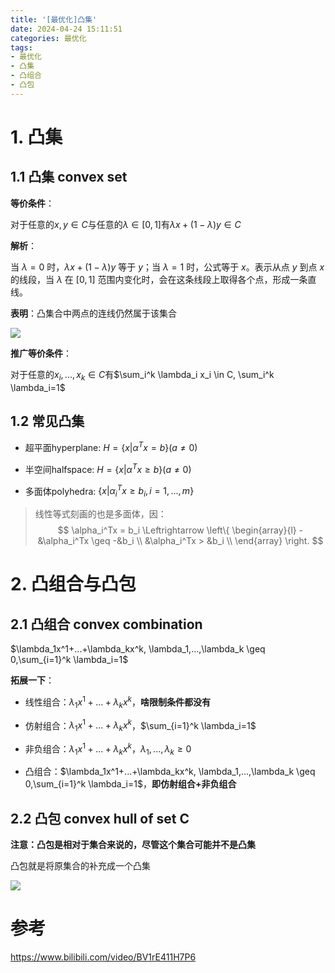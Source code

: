 ```yaml
---
title: '[最优化]凸集'
date: 2024-04-24 15:11:51
categories: 最优化
tags: 
- 最优化
- 凸集
- 凸组合
- 凸包
---
```


# 1. 凸集

## 1.1 凸集 convex set

**等价条件**：

对于任意的$x,y \in C$与任意的$\lambda \in [0,1]$有$\lambda x+(1-\lambda)y \in C$

**解析**：

当 $\lambda = 0$ 时，$\lambda x + (1 - \lambda)y$ 等于 $y$；当 $\lambda = 1$ 时，公式等于 $x$。表示从点 $y$ 到点 $x$ 的线段，当 $\lambda$ 在 $[0, 1]$ 范围内变化时，会在这条线段上取得各个点，形成一条直线。

**表明**：凸集合中两点的连线仍然属于该集合

![](https://cdn.jsdelivr.net/gh/oixel64/imgs/imgs/202404241645932.png)

**推广等价条件**：

对于任意的$x_i,...,x_k \in C$有$\sum_i^k \lambda_i x_i \in C, \sum_i^k \lambda_i=1$

## 1.2 常见凸集

- 超平面hyperplane: $H=\{x|\alpha^Tx=b\}(a\neq 0)$

- 半空间halfspace: $H=\{x|\alpha^Tx \geq b\}(a\neq 0)$

- 多面体polyhedra: $\{x|\alpha_i^Tx \geq b_i, i=1,...,m\}$

> 线性等式刻画的也是多面体，因：
> $$
> \alpha_i^Tx = b_i 
    \Leftrightarrow 
    \left\{
    \begin{array}{l}
        -&\alpha_i^Tx \geq -&b_i \\
        &\alpha_i^Tx > &b_i \\
    \end{array}
    \right.
> $$


# 2. 凸组合与凸包

## 2.1 凸组合 convex combination

$\lambda_1x^1+...+\lambda_kx^k, \lambda_1,...,\lambda_k \geq 0,\sum_{i=1}^k \lambda_i=1$

**拓展一下**：

- 线性组合：$\lambda_1x^1+...+\lambda_kx^k$，**啥限制条件都没有**

- 仿射组合：$\lambda_1x^1+...+\lambda_kx^k$，$\sum_{i=1}^k \lambda_i=1$

- 非负组合：$\lambda_1x^1+...+\lambda_kx^k$，$\lambda_1,...,\lambda_k \geq 0$

- 凸组合：$\lambda_1x^1+...+\lambda_kx^k, \lambda_1,...,\lambda_k \geq 0,\sum_{i=1}^k \lambda_i=1$，**即仿射组合+非负组合**

## 2.2 凸包 convex hull of set C

**注意：凸包是相对于集合来说的，尽管这个集合可能并不是凸集**

凸包就是将原集合的补充成一个凸集

![](https://cdn.jsdelivr.net/gh/oixel64/imgs/imgs/202404241712509.png)



# 参考

https://www.bilibili.com/video/BV1rE411H7P6
